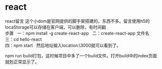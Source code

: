 # react
react留言
这个小dom是官网提供的脚手架搭建的，东西不多。留言使用h5的locaStorage可以存储在客户端，可以删除，有时间戳  
步骤  
一：npm install -g create-react-app  
二：create-react-app 文件名  
三：cd hello-react  
四：npm start  
然后地址输入location:\3000就可以看到了。  

npm run build打包，这时候项目中多了一个build文件。打开build中的index页面就剋正常显示了。
